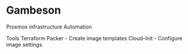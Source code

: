 # Gambeson
Proxmox infrastructure Automation 

Tools
Terraform
Packer - Create image templates 
Cloud-Init -  Configure image settings